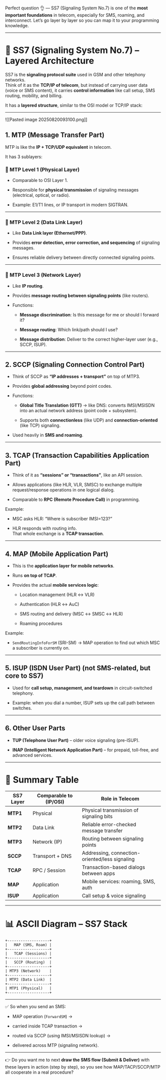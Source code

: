 Perfect question 👌 — SS7 (Signaling System No.7) is one of the **most important foundations** in telecom, especially for SMS, roaming, and interconnect. Let’s go layer by layer so you can map it to your programming knowledge.

---

# 📡 SS7 (Signaling System No.7) – Layered Architecture

SS7 is the **signaling protocol suite** used in GSM and other telephony networks.  
Think of it as the **TCP/IP of telecom**, but instead of carrying user data (voice or SMS content), it carries **control information** like call setup, SMS routing, mobility, and billing.

It has a **layered structure**, similar to the OSI model or TCP/IP stack:

---

![[Pasted image 20250820093100.png]]
## 1. **MTP (Message Transfer Part)**

MTP is like the **IP + TCP/UDP equivalent** in telecom.

It has 3 sublayers:

### 🔹 MTP Level 1 (Physical Layer)

- Comparable to OSI Layer 1.
    
- Responsible for **physical transmission** of signaling messages (electrical, optical, or radio).
    
- Example: E1/T1 lines, or IP transport in modern SIGTRAN.
    

---

### 🔹 MTP Level 2 (Data Link Layer)

- Like **Data Link layer (Ethernet/PPP)**.
    
- Provides **error detection, error correction, and sequencing** of signaling messages.
    
- Ensures reliable delivery between directly connected signaling points.
    

---

### 🔹 MTP Level 3 (Network Layer)

- Like **IP routing**.
    
- Provides **message routing between signaling points** (like routers).
    
- Functions:
    
    - **Message discrimination**: Is this message for me or should I forward it?
        
    - **Message routing**: Which link/path should I use?
        
    - **Message distribution**: Deliver to the correct higher-layer user (e.g., SCCP, ISUP).
        

---

## 2. **SCCP (Signaling Connection Control Part)**

- Think of SCCP as **“IP addresses + transport”** on top of MTP3.
    
- Provides **global addressing** beyond point codes.
    
- Functions:
    
    - **Global Title Translation (GTT)** → like DNS: converts IMSI/MSISDN into an actual network address (point code + subsystem).
        
    - Supports both **connectionless** (like UDP) and **connection-oriented** (like TCP) signaling.
        
- Used heavily in **SMS and roaming**.
    

---

## 3. **TCAP (Transaction Capabilities Application Part)**

- Think of it as **“sessions” or “transactions”**, like an API session.
    
- Allows applications (like HLR, VLR, SMSC) to exchange multiple request/response operations in one logical dialog.
    
- Comparable to **RPC (Remote Procedure Call)** in programming.
    

Example:

- MSC asks HLR: “Where is subscriber IMSI=123?”
    
- HLR responds with routing info.  
    That whole exchange is a **TCAP transaction**.
    

---

## 4. **MAP (Mobile Application Part)**

- This is the **application layer for mobile networks**.
    
- Runs **on top of TCAP**.
    
- Provides the actual **mobile services logic**:
    
    - Location management (HLR ↔ VLR)
        
    - Authentication (HLR ↔ AuC)
        
    - SMS routing and delivery (MSC ↔ SMSC ↔ HLR)
        
    - Roaming procedures
        

Example:

- `SendRoutingInfoForSM` (SRI-SM) → MAP operation to find out which MSC a subscriber is currently on.
    

---

## 5. **ISUP (ISDN User Part)** (not SMS-related, but core to SS7)

- Used for **call setup, management, and teardown** in circuit-switched telephony.
    
- Example: when you dial a number, ISUP sets up the call path between switches.
    

---

## 6. **Other User Parts**

- **TUP (Telephone User Part)** – older voice signaling (pre-ISUP).
    
- **INAP (Intelligent Network Application Part)** – for prepaid, toll-free, and advanced services.
    

---

# 📑 Summary Table

|SS7 Layer|Comparable to (IP/OSI)|Role in Telecom|
|---|---|---|
|**MTP1**|Physical|Physical transmission of signaling bits|
|**MTP2**|Data Link|Reliable error-checked message transfer|
|**MTP3**|Network (IP)|Routing between signaling points|
|**SCCP**|Transport + DNS|Addressing, connection-oriented/less signaling|
|**TCAP**|RPC / Session|Transaction-based dialogs between apps|
|**MAP**|Application|Mobile services: roaming, SMS, auth|
|**ISUP**|Application|Call setup & voice signaling|

---

# 📊 ASCII Diagram – SS7 Stack

```
+-------------------+
|   MAP (SMS, Roam) |
+-------------------+
|   TCAP (Sessions) |
+-------------------+
|   SCCP (Routing)  |
+-------------------+
| MTP3 (Network)    |
+-------------------+
| MTP2 (Data Link)  |
+-------------------+
| MTP1 (Physical)   |
+-------------------+
```

---

✅ So when you send an SMS:

- MAP operation (`ForwardSM`) →
    
- carried inside TCAP transaction →
    
- routed via SCCP (using IMSI/MSISDN lookup) →
    
- delivered across MTP (signaling network).
    

---

👉 Do you want me to next **draw the SMS flow (Submit & Deliver)** with these layers in action (step by step), so you see how MAP/TACP/SCCP/MTP all cooperate in a real procedure?